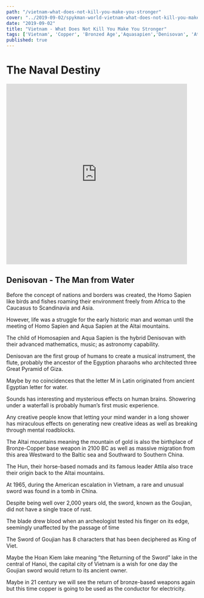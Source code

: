```yaml
--- 
path: "/vietnam-what-does-not-kill-you-make-you-stronger"
cover: "../2019-09-02/spykman-world-vietnam-what-does-not-kill-you-make-you-stronger.png"
date: "2019-09-02"
title: "Vietnam - What Does Not Kill You Make You Stronger"
tags: ['Vietnam', 'Copper', 'Bronzed Age','Aquasapien','Denisovan', 'Attila the Hun','Spykman World','Nicholas Spykman']    
published: true
---
```

# The Naval Destiny

<iframe src="https://www.facebook.com/plugins/video.php?href=https%3A%2F%2Fwww.facebook.com%2Fspykmanworld%2Fvideos%2F2405095169577337%2F&show_text=0&width=476" width="476" height="476" style="border:none;overflow:hidden" scrolling="no" frameborder="0" allowTransparency="true" allowFullScreen="true"></iframe>  

## Denisovan - The Man from Water

Before the concept of nations and borders was created, the Homo Sapien like birds and fishes roaming their environment freely from Africa to the Caucasus to Scandinavia and Asia. 

However, life was a struggle for the early historic man and woman until the meeting of Homo Sapien and Aqua Sapien at the Altai mountains. 

The child of Homosapien and Aqua Sapien is the hybrid Denisovan with their advanced mathematics, music; as astronomy capability.

Denisovan are the first group of humans to create a musical instrument, the flute, probably the ancestor of the Egyption pharaohs who architected three Great Pyramid of Giza. 

Maybe by no coincidences that the letter M in Latin originated from ancient Egyptian letter for water. 

Sounds has interesting and mysterious effects on human brains. Showering under a waterfall is probably human’s first music experience.

Any creative people know that letting your mind wander in a long shower has miraculous effects on generating new creative ideas as well as breaking through mental roadblocks.

The Altai mountains meaning the mountain of gold is also the birthplace of Bronze-Copper base weapon in 2100 BC as well as massive migration from this area Westward to the Baltic sea and Southward to Southern China. 

The Hun, their horse-based nomads and its famous leader Attila also trace their origin back to the Altai mountains.

At 1965, during the American escalation in Vietnam, a rare and unusual sword was found in a tomb in China. 

Despite being well over 2,000 years old, the sword, known as the Goujian, did not have a single trace of rust.  

The blade drew blood when an archeologist tested his finger on its edge, seemingly unaffected by the passage of time

The Sword of Goujian has 8 characters that has been deciphered as King of Viet.

Maybe the Hoan Kiem lake meaning “the Returning of the Sword” lake in the central of Hanoi, the capital city of Vietnam is a wish for one day the Goujian sword would return to its ancient owner. 

Maybe in 21 century we will see the return of bronze-based weapons again but this time copper is going to be used as the conductor for electricity. 

